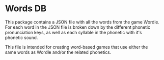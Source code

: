 # Words DB

This package contains a JSON file with all the words from the game Wordle. For each word in the JSON file is broken down by the different phonetic pronunciation keys, as well as each syllable in the phonetic with it's phonetic sound.

This file is intended for creating word-based games that use either the same words as Wordle and/or the related phonetics.
